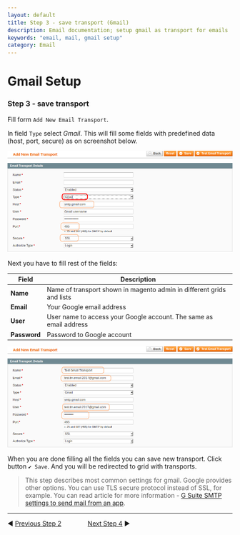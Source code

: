 ```yaml
---
layout: default
title: Step 3 - save transport (Gmail)
description: Email documentation; setup gmail as transport for emails
keywords: "email, mail, gmail setup"
category: Email
---
```


# Gmail Setup

### Step 3 - save transport

Fill form `Add New Email Transport`.

In field `Type` select _Gmail_. This will fill some fields with predefined
data (host, port, secure) as on screenshot below.

![Step 03.1](/images/m1/extensions/email/use-cases/gmail/step-03-1.png)

Next you have to fill rest of the fields:

| Field        | Description                                                  |
|--------------|--------------------------------------------------------------|
| **Name**     | Name of transport shown in magento admin in different grids and lists |
| **Email**    | Your Google email address                                    |
| **User**     | User name to access your Google account. The same as email address |
| **Password** | Password to Google account                                   |

![Step 03.2](/images/m1/extensions/email/use-cases/gmail/step-03-2.png)

When you are done filling all the fields you can save new transport. Click
button `✔ Save`. And you will be redirected to grid with transports.

> This step describes most common settings for gmail. Google provides other
> options. You can use TLS secure protocol instead of SSL, for example. You
> can read article for more information - [G Suite SMTP settings to send mail from an app](https://support.google.com/a/answer/176600).

-------------------------------------------------------------------------------

◀ [Previous Step 2](../step-02/)
&nbsp;&nbsp;&nbsp;&nbsp;&nbsp;&nbsp;&nbsp;&nbsp;&nbsp;&nbsp;&nbsp;&nbsp;&nbsp;
[Next Step 4](../step-04/) ▶
